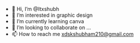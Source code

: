 - 👋 Hi, I’m @Itxshubh
- 👀 I’m interested in graphic design
- 🌱 I’m currently learning canva
- 💞️ I’m looking to collaborate on ...
- 📫 How to reach me xdskshubham210@gmail.com

<!---
Itxshubh/Itxshubh is a ✨ special ✨ repository because its `README.md` (this file) appears on your GitHub profile.
You can click the Preview link to take a look at your changes.
--->
